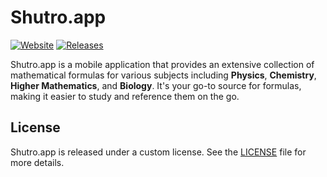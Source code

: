 # Shutro.app

[![Website](https://img.shields.io/badge/Website-Shutro.app-brightgreen)](https://shutro.netlify.app)
[![Releases](https://img.shields.io/github/v/release/Omnyrix/Shutro.App.svg)](https://github.com/Omnyrix/Shutro.App/releases)

Shutro.app is a mobile application that provides an extensive collection of mathematical formulas for various subjects including **Physics**, **Chemistry**, **Higher Mathematics**, and **Biology**. It's your go-to source for formulas, making it easier to study and reference them on the go.

## License

Shutro.app is released under a custom license. See the [LICENSE](LICENSE) file for more details.
